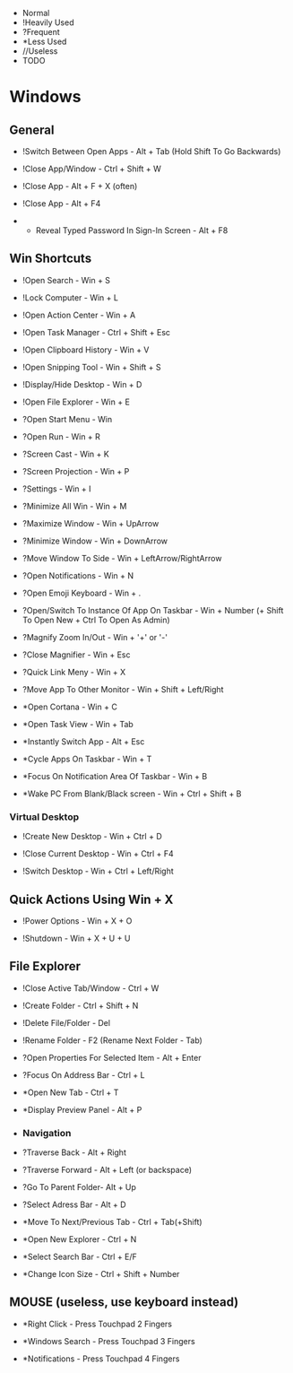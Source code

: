 * Normal
* !Heavily Used
* ?Frequent
* *Less Used
* //Useless
* TODO

# Windows

## General

* !Switch Between Open Apps - Alt + Tab (Hold Shift To Go Backwards)

* !Close App/Window - Ctrl + Shift + W
* !Close App - Alt + F + X (often)
* !Close App - Alt + F4

* * Reveal Typed Password In Sign-In Screen - Alt + F8

## Win Shortcuts

* !Open Search - Win + S

* !Lock Computer - Win + L

* !Open Action Center - Win + A

* !Open Task Manager - Ctrl + Shift + Esc

* !Open Clipboard History - Win + V

* !Open Snipping Tool - Win + Shift + S

* !Display/Hide Desktop - Win + D

* !Open File Explorer - Win + E

* ?Open Start Menu - Win

* ?Open Run - Win + R

* ?Screen Cast - Win + K

* ?Screen Projection - Win + P

* ?Settings - Win + I

* ?Minimize All Win - Win + M

* ?Maximize Window - Win + UpArrow
* ?Minimize Window - Win + DownArrow
* ?Move Window To Side - Win + LeftArrow/RightArrow

* ?Open Notifications - Win + N

* ?Open Emoji Keyboard - Win + .

* ?Open/Switch To Instance Of App On Taskbar - Win + Number (+ Shift To Open New + Ctrl To Open As Admin)

* ?Magnify Zoom In/Out - Win + '+' or '-'
* ?Close Magnifier - Win + Esc

* ?Quick Link Meny - Win + X

* ?Move App To Other Monitor - Win + Shift + Left/Right

* *Open Cortana - Win + C

* *Open Task View - Win + Tab

* *Instantly Switch App - Alt + Esc

* *Cycle Apps On Taskbar - Win + T

* *Focus On Notification Area Of Taskbar - Win + B

* *Wake PC From Blank/Black screen - Win + Ctrl + Shift + B

### Virtual Desktop

* !Create New Desktop - Win + Ctrl + D

* !Close Current Desktop - Win + Ctrl + F4

* !Switch Desktop - Win + Ctrl + Left/Right

## Quick Actions Using Win + X

* !Power Options - Win + X + O

* !Shutdown - Win + X + U + U

<!-- TODO add more. (add all, even bad ones) -->

## File Explorer

* !Close Active Tab/Window - Ctrl + W

* !Create Folder - Ctrl + Shift + N

* !Delete File/Folder - Del

* !Rename Folder - F2 (Rename Next Folder - Tab)

* ?Open Properties For Selected Item - Alt + Enter

* ?Focus On Address Bar - Ctrl + L

* *Open New Tab - Ctrl + T

* *Display Preview Panel - Alt + P

* ### Navigation

* ?Traverse Back - Alt + Right

* ?Traverse Forward - Alt + Left (or backspace)

* ?Go To Parent Folder- Alt + Up

* ?Select Adress Bar - Alt + D 

* *Move To Next/Previous Tab - Ctrl + Tab(+Shift)

* *Open New Explorer - Ctrl + N

* *Select Search Bar - Ctrl + E/F

* *Change Icon Size - Ctrl + Shift + Number

## MOUSE (useless, use keyboard instead)

* *Right Click - Press Touchpad 2 Fingers

* *Windows Search - Press Touchpad 3 Fingers

* *Notifications - Press Touchpad 4 Fingers